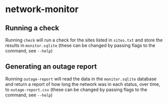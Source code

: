 # network-monitor


## Running a check

Running `check` will run a check for the sites listed in `sites.txt` and store the results in `monitor.sqlite` (these can be changed by passing flags to the command, see `--help`)

## Generating an outage report

Running `outage-report` will read the data in the `monitor.sqlite` database and return a report of how long the network was in each status, over time, to `outage-report.csv` (these can be changed by passing flags to the command, see `--help`)
